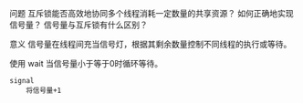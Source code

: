 问题
    互斥锁能否高效地协同多个线程消耗一定数量的共享资源？
    如何正确地实现信号量？
    信号量与互斥锁有什么区别？

意义
    信号量在线程间充当信号灯，根据其剩余数量控制不同线程的执行或等待。

使用
    wait
        当信号量小于等于0时循环等待。

    signal
        将信号量+1


